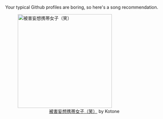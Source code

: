 Your typical Github profiles are boring, so here's a song recommendation.
<figure><img width="300" height="300" src="https://i.scdn.co/image/ab67616d0000b273e94da46bb08bb191b0939df4" alt="被害妄想携帯女子（笑）" /><figcaption align="center"><a href="https://open.spotify.com/track/58Z1jMxWU88Nu1UEPdHHbH" target="_blank">被害妄想携帯女子（笑）</a> by Kotone</figcaption></figure>
